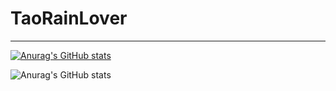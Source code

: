 # TaoRainLover
---
[![Anurag's GitHub stats](https://github-readme-stats.vercel.app/api?username=TaoRainLover)](https://github.com/anuraghazra/github-readme-stats)


![Anurag's GitHub stats](https://github-readme-stats.vercel.app/api?username=TaoRainLover&count_private=true&show_icons=true&theme=radical)